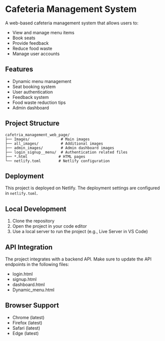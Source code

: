 # Cafeteria Management System

A web-based cafeteria management system that allows users to:
- View and manage menu items
- Book seats
- Provide feedback
- Reduce food waste
- Manage user accounts

## Features
- Dynamic menu management
- Seat booking system
- User authentication
- Feedback system
- Food waste reduction tips
- Admin dashboard

## Project Structure
```
cafetria_management_web_page/
├── Images/              # Main images
├── all_images/          # Additional images
├── admin_images/        # Admin dashboard images
├── login_signup__menu/  # Authentication related files
├── *.html              # HTML pages
└── netlify.toml        # Netlify configuration
```

## Deployment
This project is deployed on Netlify. The deployment settings are configured in `netlify.toml`.

## Local Development
1. Clone the repository
2. Open the project in your code editor
3. Use a local server to run the project (e.g., Live Server in VS Code)

## API Integration
The project integrates with a backend API. Make sure to update the API endpoints in the following files:
- login.html
- signup.html
- dashboard.html
- Dynamic_menu.html

## Browser Support
- Chrome (latest)
- Firefox (latest)
- Safari (latest)
- Edge (latest) 